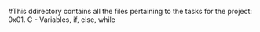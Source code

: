 #This ddirectory contains all the files pertaining to the tasks for the project: 0x01. C - Variables, if, else, while
